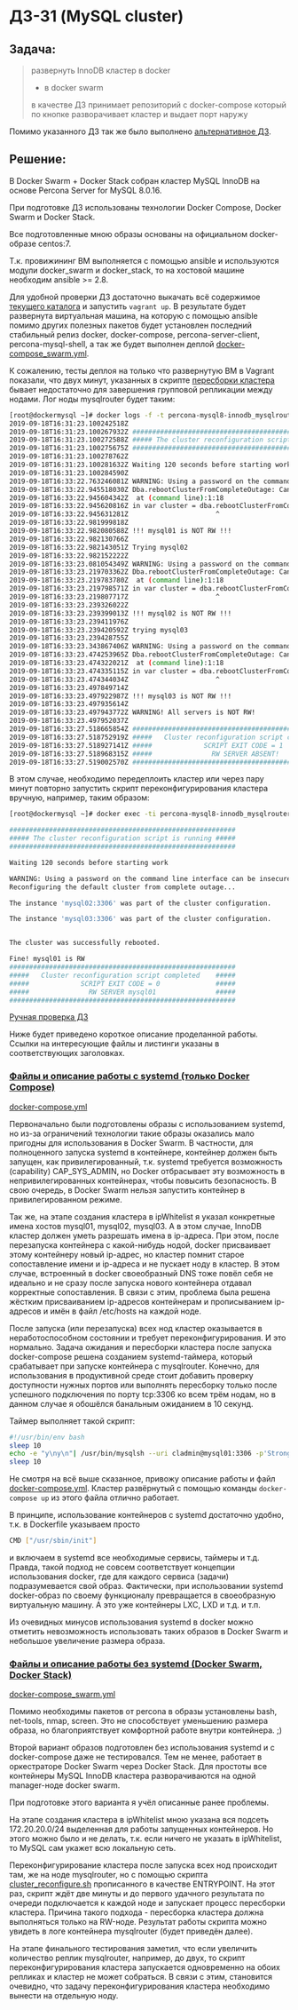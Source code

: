 # ДЗ-31 (MySQL cluster)

## Задача:

> развернуть InnoDB кластер в docker
> * в docker swarm
>
> в качестве ДЗ принимает репозиторий с docker-compose
> который по кнопке разворачивает кластер и выдает порт наружу

Помимо указанного ДЗ так же было выполнено [альтернативное ДЗ](https://github.com/timlok/ansible-role-xtradb-cluster).

## Решение:

В Docker Swarm + Docker Stack собран кластер MySQL InnoDB на основе Percona Server for MySQL 8.0.16.

При подготовке ДЗ использованы технологии Docker Compose, Docker Swarm и Docker Stack.

Все подготовленные мною образы основаны на официальном docker-образе centos:7.

Т.к. провижининг ВМ выполняется с помощью ansible и используются модули docker_swarm и docker_stack, то на хостовой машине необходим ansible >= 2.8.

Для удобной проверки ДЗ достаточно выкачать всё содержимое [текущего каталога](https://github.com/timlok/otus-linux/tree/master/homework/31_mysql_cluster/) и запустить ```vagrant up```. В результате будет развернута виртуальная машина, на которую с помощью ansible помимо других полезных пакетов будет установлен последний стабильный релиз docker, docker-compose, percona-server-client, percona-mysql-shell, а так же будет выполнен деплой [docker-compose_swarm.yml](/homework/31_mysql_cluster/flies/innodb_nosystemd/swarm/docker-compose_swarm.yml).

К сожалению, тесты деплоя на только что развернутую ВМ в Vagrant показали, что двух минут, указанных в скрипте [пересборки кластера](/homework/31_mysql_cluster/flies/innodb_nosystemd/mysqlRouter/cluster_reconfigure.sh) бывает недостаточно для завершения групповой репликации между нодами. Лог ноды mysqlrouter будет таким:
```bash
[root@dockermysql ~]# docker logs -f -t percona-mysql8-innodb_mysqlrouter.1.veacu68x6i8g3ydk422uu1u8b
2019-09-18T16:31:23.100242518Z
2019-09-18T16:31:23.100267932Z #########################################################
2019-09-18T16:31:23.100272588Z ##### The cluster reconfiguration script is running #####
2019-09-18T16:31:23.100275675Z #########################################################
2019-09-18T16:31:23.100278762Z
2019-09-18T16:31:23.100281632Z Waiting 120 seconds before starting work
2019-09-18T16:31:23.100284590Z
2019-09-18T16:33:22.763246081Z WARNING: Using a password on the command line interface can be insecure.
2019-09-18T16:33:22.945518030Z Dba.rebootClusterFromCompleteOutage: Cannot perform operation while group replication is starting up (RuntimeError)
2019-09-18T16:33:22.945604342Z  at (command line):1:18
2019-09-18T16:33:22.945620816Z in var cluster = dba.rebootClusterFromCompleteOutage();
2019-09-18T16:33:22.945631281Z                      ^
2019-09-18T16:33:22.981999818Z
2019-09-18T16:33:22.982080588Z !!! mysql01 is NOT RW !!!
2019-09-18T16:33:22.982130766Z
2019-09-18T16:33:22.982143051Z Trying mysql02
2019-09-18T16:33:22.982152222Z
2019-09-18T16:33:23.081054349Z WARNING: Using a password on the command line interface can be insecure.
2019-09-18T16:33:23.219703362Z Dba.rebootClusterFromCompleteOutage: Cannot perform operation while group replication is starting up (RuntimeError)
2019-09-18T16:33:23.219783780Z  at (command line):1:18
2019-09-18T16:33:23.219798571Z in var cluster = dba.rebootClusterFromCompleteOutage();
2019-09-18T16:33:23.219807717Z                      ^
2019-09-18T16:33:23.239326022Z
2019-09-18T16:33:23.239399013Z !!! mysql02 is NOT RW !!!
2019-09-18T16:33:23.239411976Z
2019-09-18T16:33:23.239420592Z trying mysql03
2019-09-18T16:33:23.239428755Z
2019-09-18T16:33:23.343867406Z WARNING: Using a password on the command line interface can be insecure.
2019-09-18T16:33:23.474253965Z Dba.rebootClusterFromCompleteOutage: Cannot perform operation while group replication is starting up (RuntimeError)
2019-09-18T16:33:23.474322021Z  at (command line):1:18
2019-09-18T16:33:23.474335115Z in var cluster = dba.rebootClusterFromCompleteOutage();
2019-09-18T16:33:23.474344034Z                      ^
2019-09-18T16:33:23.497849714Z
2019-09-18T16:33:23.497922987Z !!! mysql03 is NOT RW !!!
2019-09-18T16:33:23.497935614Z
2019-09-18T16:33:23.497943772Z WARNING! All servers is NOT RW!
2019-09-18T16:33:23.497952037Z
2019-09-18T16:33:27.518665854Z #########################################################
2019-09-18T16:33:27.518752919Z #####   Cluster reconfiguration script completed    #####
2019-09-18T16:33:27.518927141Z #####             SCRIPT EXIT CODE = 1              #####
2019-09-18T16:33:27.518968315Z #####               RW SERVER ABSENT!               #####
2019-09-18T16:33:27.519002570Z #########################################################
```

В этом случае, необходимо передеплоить кластер или через пару минут повторно запустить скрипт переконфигурирования кластера вручную, например, таким образом:
```bash
[root@dockermysql ~]# docker exec -ti percona-mysql8-innodb_mysqlrouter.1.veacu68x6i8g3ydk422uu1u8b bash /opt/cluster_reconfigure.sh

#########################################################
##### The cluster reconfiguration script is running #####
#########################################################

Waiting 120 seconds before starting work

WARNING: Using a password on the command line interface can be insecure.
Reconfiguring the default cluster from complete outage...

The instance 'mysql02:3306' was part of the cluster configuration.

The instance 'mysql03:3306' was part of the cluster configuration.


The cluster was successfully rebooted.

Fine! mysql01 is RW
#########################################################
#####   Cluster reconfiguration script completed    #####
#####             SCRIPT EXIT CODE = 0              #####
#####               RW SERVER mysql01               #####
#########################################################
```

[Ручная проверка ДЗ](/homework/31_mysql_cluster/flies/innodb_nosystemd/_info/проверка_кластера.md)

Ниже будет приведено короткое описание проделанной работы. Ссылки на интересующие файлы и листинги указаны в соответствующих заголовках.

### [Файлы и описание работы с systemd (только Docker Compose)](/homework/31_mysql_cluster/flies/innodb_systemd/)

[docker-compose.yml](/homework/31_mysql_cluster/flies/innodb_systemd/compose/docker-compose.yml)

Первоначально были подготовлены образы с использованием systemd, но из-за ограничений технологии такие образы оказались мало пригодны для использования в Docker Swarm. В частности, для полноценного запуска systemd в контейнере, контейнер должен быть запущен, как привилегированный, т.к. systemd требуется возможность (capability) CAP_SYS_ADMIN, но Docker отбрасывает эту возможность в непривилегированных контейнерах, чтобы повысить безопасность. В свою очередь, в Docker Swarm нельзя запустить контейнер в привилегированном режиме.

Так же, на этапе создания кластера в ipWhitelist я указал конкретные имена хостов mysql01, mysql02, mysql03. А в этом случае, InnoDB кластер должен уметь разрешать имена в ip-адреса. При этом, после перезапуска контейнера с какой-нибудь нодой, docker присваивает этому контейнеру новый ip-адрес, но кластер помнит старое сопоставление имени и ip-адреса и не пускает ноду в кластер. В этом случае, встроенный в docker своеобразный DNS тоже повёл себя не идеально и не сразу после запуска нового контейнера отдавал корректные сопоставления. В связи с этим, проблема была решена жёстким присваиванием ip-адресов контейнерам и прописыванием ip-адресов и имён в файл /etc/hosts на каждой ноде.

После запуска (или перезапуска) всех нод кластер оказывается в неработоспособном состоянии и требует переконфигурирования. И это нормально. Задача ожидания и пересборки кластера после запуска docker-compose решена созданием systemd-таймера, который срабатывает при запуске контейнера с mysqlrouter. Конечно, для использования в продуктивной среде стоит добавить проверку доступности нужных портов или выполнять пересборку только после успешного подключения по порту tcp:3306 ко всем трём нодам, но в данном случае я обошёлся банальным ожиданием в 10 секунд.

Таймер выполняет такой скрипт:

```bash
#!/usr/bin/env bash
sleep 10
echo -e "y\ny\n"| /usr/bin/mysqlsh --uri cladmin@mysql01:3306 -p'StrongPassword!#1' -e "var cluster = dba.rebootClusterFromCompleteOutage();"
sleep 10
```

Не смотря на всё выше сказанное, привожу описание работы и файл [docker-compose.yml](/homework/31_mysql_cluster/flies/innodb_systemd/compose/docker-compose.yml). Кластер развёрнутый с помощью команды ```docker-compose up``` из этого файла отлично работает.

В принципе, использование контейнеров с systemd достаточно удобно, т.к. в Dockerfile указываем просто 

```bash
CMD ["/usr/sbin/init"]
```

и включаем в systemd все необходимые сервисы, таймеры и т.д. Правда, такой подход не совсем соответствует концепции использования docker, где для каждого сервиса (задачи) подразумевается свой образ. Фактически, при использовании systemd docker-образ по своему функционалу превращается в своеобразную виртуальную машину. А это уже контейнеры LXC, LXD и т.д. и т.п.

Из очевидных минусов использования systemd в docker можно отметить невозможность использовать таких образов в Docker Swarm и небольшое увеличение размера образа.

### [Файлы и описание работы без systemd (Docker Swarm, Docker Stack)](/homework/31_mysql_cluster/flies/innodb_nosystemd/)

[docker-compose_swarm.yml](/homework/31_mysql_cluster/flies/innodb_nosystemd/swarm/docker-compose_swarm.yml)

Помимо необходимы пакетов от percona в образы установлены bash, net-tools, nmap, screen. Это не способствует уменьшению размера образа, но благоприятствует комфортной работе внутри контейнера. ;)

Второй вариант образов подготовлен без использования systemd и с docker-compose даже не тестировался. Тем не менее, работает в оркестраторе Docker Swarm через Docker Stack. Для простоты все контейнеры MySQL InnoDB кластера разворачиваются на одной manager-ноде docker swarm.

При подготовке этого варианта я учёл описанные ранее проблемы.

На этапе создания кластера в ipWhitelist мною указана вся подсеть 172.20.20.0/24 выделенная для работы запущенных контейнеров. Но этого можно было и не делать, т.к. если ничего не указать в ipWhitelist, то MySQL сам укажет всю локальную сеть.

Переконфигурирование кластера после запуска всех нод происходит там, же на ноде mysqlrouter, но с помощью скрипта [cluster_reconfigure.sh](/homework/31_mysql_cluster/flies/innodb_nosystemd/mysqlRouter/cluster_reconfigure.sh) прописанного в качестве ENTRYPOINT. На этот раз, скрипт ждёт две минуты и до первого удачного результата по очереди подключается к каждой ноде и запускает процесс пересборки кластера. Причина такого подхода - пересборка кластера должна выполняться только на RW-ноде. Результат работы скрипта можно увидеть в логе контейнера mysqlrouter (будет приведён далее).

На этапе финального тестирования заметил, что если увеличить количество реплик mysqlrouter, например, до двух, то скрипт переконфигурирования кластера запускается одновременно на обоих репликах и кластер не может собраться. В связи с этим, становится очевидно, что задачу переконфигурирования кластера необходимо вынести на отдельную ноду.